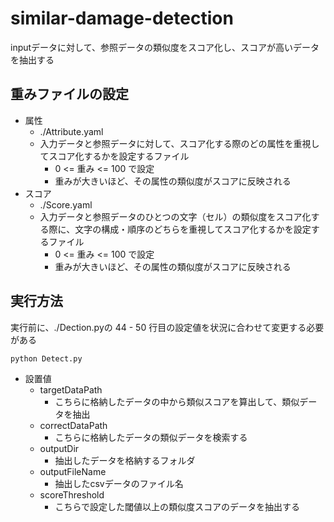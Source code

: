 # similar-damage-detection
inputデータに対して、参照データの類似度をスコア化し、スコアが高いデータを抽出する

## 重みファイルの設定
- 属性
    - ./Attribute.yaml
    - 入力データと参照データに対して、スコア化する際のどの属性を重視してスコア化するかを設定するファイル
        - 0 <= 重み <= 100 で設定
        - 重みが大きいほど、その属性の類似度がスコアに反映される
- スコア
    - ./Score.yaml
    - 入力データと参照データのひとつの文字（セル）の類似度をスコア化する際に、文字の構成・順序のどちらを重視してスコア化するかを設定するファイル
        - 0 <= 重み <= 100 で設定
        - 重みが大きいほど、その属性の類似度がスコアに反映される


## 実行方法
実行前に、./Dection.pyの 44 - 50 行目の設定値を状況に合わせて変更する必要がある
```
python Detect.py
```
- 設置値
    - targetDataPath
        - こちらに格納したデータの中から類似スコアを算出して、類似データを抽出
    - correctDataPath
        - こちらに格納したデータの類似データを検索する
    - outputDir
        - 抽出したデータを格納するフォルダ
    - outputFileName
        - 抽出したcsvデータのファイル名
    - scoreThreshold
        - こちらで設定した閾値以上の類似度スコアのデータを抽出する